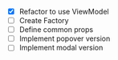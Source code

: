  - [x] Refactor to use ViewModel
 - [ ] Create Factory
 - [ ] Define common props
 - [ ] Implement popover version
 - [ ] Implement modal version
